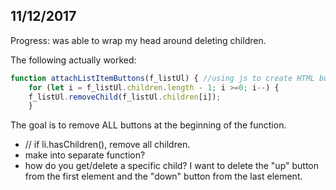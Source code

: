 

## 11/12/2017
Progress: was able to wrap my head around deleting children.

The following actually worked:
```js
function attachListItemButtons(f_listUl) { //using js to create HTML buttons
    for (let i = f_listUl.children.length - 1; i >=0; i--) {
    f_listUl.removeChild(f_listUl.children[i]);
    }
```
The goal is to remove ALL buttons at the beginning of the function.
- // if li.hasChildren(), remove all children.
- make into separate function?
- how do you get/delete a specific child? I want to delete the "up" button from the first element and the "down" button from the last element.